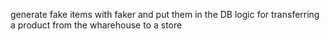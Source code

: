 generate fake items with faker and put them in the DB
logic for transferring a product from the wharehouse to a store 
